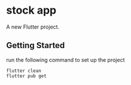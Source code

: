 # stock app

A new Flutter project.

## Getting Started

run the following command to set up the project

```
flutter clean
flutter pub get
```